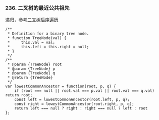 ### 236. 二叉树的最近公共祖先

递归，参考[二叉树后序遍历](https://github.com/zouyifeng/practice/blob/master/algorithm/%E4%BA%8C%E5%8F%89%E6%A0%91/index.js#L98)
```
/**
 * Definition for a binary tree node.
 * function TreeNode(val) {
 *     this.val = val;
 *     this.left = this.right = null;
 * }
 */
/**
 * @param {TreeNode} root
 * @param {TreeNode} p
 * @param {TreeNode} q
 * @return {TreeNode}
 */
var lowestCommonAncestor = function(root, p, q) {
    if (root === null || root.val === p.val || root.val === q.val) return root;
    const left = lowestCommonAncestor(root.left, p, q);
    const right = lowestCommonAncestor(root.right, p, q);
    return left === null ? right : right === null ? left : root
};
```